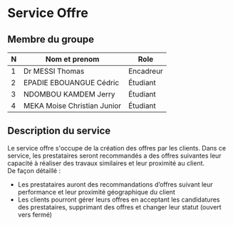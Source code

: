 # Service Offre 

## Membre du groupe

| N | Nom et prenom | Role |
|---|---------------|------|
| 1 |   Dr MESSI Thomas	            |  Encadreur    |
| 2 |     EPADIE EBOUANGUE Cédric          |   Étudiant   |
| 3 |     NDOMBOU KAMDEM Jerry          |    Étudiant  |
| 4 |     MEKA Moise Christian Junior          |   Étudiant   |

## Description du service 

Le service offre s'occupe de la création des offres par les clients. Dans ce service, les prestataires seront recommandés a des offres suivantes leur capacité à réaliser des travaux similaires et leur proximité au client.\
De façon détaillé :
- Les prestataires auront des recommandations d’offres suivant leur performance et leur proximité géographique du client 
- Les clients pourront gérer leurs offres en acceptant les candidatures des prestataires, supprimant des offres et changer leur statut (ouvert vers fermé)
